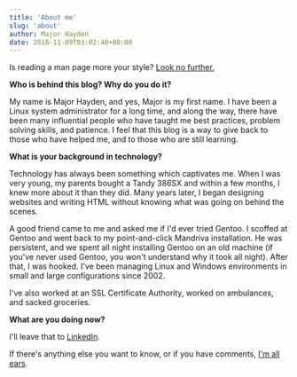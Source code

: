 ```yaml
---
title: 'About me'
slug: 'about'
author: Major Hayden
date: 2018-11-09T03:02:40+00:00
---
```


Is reading a man page more your style? [Look no further.][1]

**Who is behind this blog? Why do you do it?**

My name is Major Hayden, and yes, Major is my first name. I have been a
Linux system administrator for a long time, and along the way, there have
been many influential people who have taught me best practices, problem
solving skills, and patience. I feel that this blog is a way to give back to
those who have helped me, and to those who are still learning.

**What is your background in technology?**

Technology has always been something which captivates me. When I was very
young, my parents bought a Tandy 386SX and within a few months, I knew more
about it than they did. Many years later, I began designing websites and
writing HTML without knowing what was going on behind the scenes.

A good friend came to me and asked me if I'd ever tried Gentoo. I
scoffed at Gentoo and went back to my point-and-click Mandriva installation.
He was persistent, and we spent all night installing Gentoo on an old machine
(if you've never used Gentoo, you won't understand why it took
all night). After that, I was hooked. I've been managing Linux and
Windows environments in small and large configurations since 2002.

I've also worked at an SSL Certificate Authority, worked on ambulances, and sacked groceries.

**What are you doing now?**

I'll leave that to [LinkedIn][2].

If there's anything else you want to know, or if you have comments, [I'm all ears][1].

 [1]: http://majorhayden.com/
 [2]: http://www.linkedin.com/in/majorhayden
